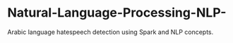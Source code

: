 # Natural-Language-Processing-NLP-
Arabic language hatespeech detection using Spark and NLP concepts.
